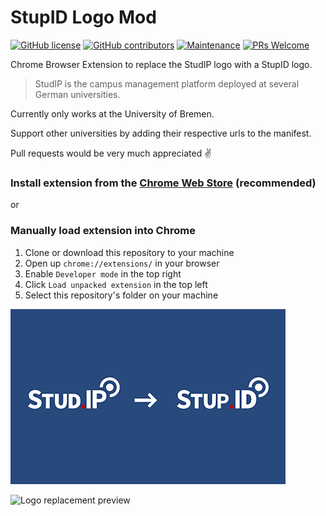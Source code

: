 # StupID Logo Mod

[![GitHub license](https://img.shields.io/github/license/Naereen/StrapDown.js.svg)](https://github.com/JoHoop/studip-logo-mod/blob/master/LICENSE)
[![GitHub contributors](https://img.shields.io/github/contributors/JoHoop/studip-logo-mod.svg)](https://github.com/JoHoop/studip-logo-mod/graphs/contributors/)
[![Maintenance](https://img.shields.io/badge/Maintained%3F-yes-green.svg)](https://github.com/JoHoop/studip-logo-mod/graphs/commit-activity)
[![PRs Welcome](https://img.shields.io/badge/PRs-welcome-brightgreen.svg?style=flat)](http://makeapullrequest.com)

Chrome Browser Extension to replace the StudIP logo with a StupID logo.

> StudIP is the campus management platform deployed at several German universities.

Currently only works at the University of Bremen.

Support other universities by adding their respective urls to the manifest.

Pull requests would be very much appreciated ✌️

### Install extension from the [Chrome Web Store](https://chrome.google.com/webstore/detail/studip-logo-mod/fagenjpogifjohbjmdlomhkpbipkmeel) (recommended)

or

### Manually load extension into Chrome

1. Clone or download this repository to your machine
2. Open up `chrome://extensions/` in your browser
3. Enable `Developer mode` in the top right
4. Click `Load unpacked extension` in the top left
5. Select this repository's folder on your machine

![Logo replacement preview](/assets/stupid-banner.png)

![Logo replacement preview](/assets/stupid-demo.png)
